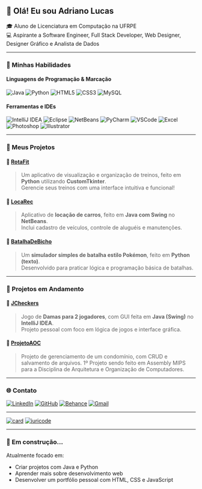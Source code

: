 ## 👋 Olá! Eu sou Adriano Lucas

🎓 Aluno de Licenciatura em Computação na UFRPE  
💻 Aspirante a Software Engineer, Full Stack Developer, Web Designer, Designer Gráfico e Analista de Dados

---

### 🧠 Minhas Habilidades

#### Linguagens de Programação & Marcação
![Java](https://img.shields.io/badge/Java-ED8B00?style=for-the-badge&logo=java&logoColor=white)
![Python](https://img.shields.io/badge/Python-3776AB?style=for-the-badge&logo=python&logoColor=white)
![HTML5](https://img.shields.io/badge/HTML5-E34F26?style=for-the-badge&logo=html5&logoColor=white)
![CSS3](https://img.shields.io/badge/CSS3-1572B6?style=for-the-badge&logo=css3&logoColor=white)
![MySQL](https://img.shields.io/badge/MySQL-005C84?style=for-the-badge&logo=mysql&logoColor=white)

#### Ferramentas e IDEs
![IntelliJ IDEA](https://img.shields.io/badge/IntelliJIDEA-000000?style=for-the-badge&logo=intellijidea&logoColor=white)
![Eclipse](https://img.shields.io/badge/Eclipse-2C2255?style=for-the-badge&logo=eclipse&logoColor=white)
![NetBeans](https://img.shields.io/badge/NetBeans-1B6AC6?style=for-the-badge&logo=apache-netbeans-ide&logoColor=white)
![PyCharm](https://img.shields.io/badge/PyCharm-143?style=for-the-badge&logo=pycharm&logoColor=black&color=black&labelColor=green)
![VSCode](https://img.shields.io/badge/VSCode-007ACC?style=for-the-badge&logo=visualstudiocode&logoColor=white)
![Excel](https://img.shields.io/badge/Excel-217346?style=for-the-badge&logo=microsoft-excel&logoColor=white)
![Photoshop](https://img.shields.io/badge/Photoshop-31A8FF?style=for-the-badge&logo=adobephotoshop&logoColor=white)
![Illustrator](https://img.shields.io/badge/Illustrator-FF9A00?style=for-the-badge&logo=adobeillustrator&logoColor=white)

---

### 🚀 Meus Projetos

#### 🔹 [RotaFit](https://github.com/RyukaiTidal/RotaFit2.0)
> Um aplicativo de visualização e organização de treinos, feito em **Python** utilizando **CustomTkinter**.  
Gerencie seus treinos com uma interface intuitiva e funcional!

#### 🔹 [LocaRec](https://github.com/yet1lab/class-lab2)
> Aplicativo de **locação de carros**, feito em **Java com Swing** no **NetBeans**.  
Inclui cadastro de veículos, controle de aluguéis e manutenções.

#### 🔹 [BatalhaDeBicho](https://github.com/RyukaiTidal/BatalhaDeBicho)
> Um **simulador simples de batalha estilo Pokémon**, feito em **Python (texto)**.  
Desenvolvido para praticar lógica e programação básica de batalhas.

---

### 🔧 Projetos em Andamento

#### 🔸 [JCheckers](https://github.com/RyukaiTidal/JDamas)
> Jogo de **Damas para 2 jogadores**, com GUI feita em **Java (Swing)** no **IntelliJ IDEA**.  
Projeto pessoal com foco em lógica de jogos e interface gráfica.

#### 🔸 [ProjetoAOC](https://github.com/vinimqsz/Projeto_AOC)
> Projeto de gerenciamento de um condomínio, com CRUD e salvamento de arquivos.
1º Projeto sendo feito em Assembly MIPS para a Disciplina de Arquitetura e Organização de Computadores.


---

### 🌐 Contato

[![LinkedIn](https://img.shields.io/badge/LinkedIn-0A66C2?style=for-the-badge&logo=linkedin&logoColor=white)](https://www.linkedin.com/in/adrianolucasmenfe/)
[![GitHub](https://img.shields.io/badge/GitHub-181717?style=for-the-badge&logo=github&logoColor=white)](https://github.com/RyukaiTidal)
[![Behance](https://img.shields.io/badge/Behance-1769FF?style=for-the-badge&logo=behance&logoColor=white)](https://www.behance.net/HikaidaDG)
[![Gmail](https://img.shields.io/badge/Gmail-D14836?style=for-the-badge&logo=gmail&logoColor=white)](mailto:adrienlukerbtc@gmail.com)

---

[![card](https://github-readme-stats.vercel.app/api?username=RyukaiTidal&theme=tokyonight)](https://github.com/anuraghazra/github-readme-stats)
[![iuricode](https://github-readme-stats.vercel.app/api/top-langs/?username=RyukaiTidal&hide=TeX,html&layout=compact&theme=tokyonight)](https://github.com/anuraghazra/github-readme-stats)


---

### 📌 Em construção...

Atualmente focado em:
- Criar projetos com Java e Python
- Aprender mais sobre desenvolvimento web
- Desenvolver um portfólio pessoal com HTML, CSS e JavaScript

